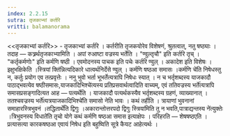 ```yaml
---
index: 2.2.15
sutra: तृजकाभ्यां कर्तरि
vritti: balamanorama
---
```


<<तृजकाभ्यां कर्तरि>> - तृजकाभ्यां कर्तरि । कर्तरीति तृजकयोरेव विशेषणं, श्रुतत्वात्, नतु षष्ठ्याः । तदाह — कत्र्रर्थतृजकाभ्यामिति । अपां रुआष्टा वज्रस्य भर्तेति । "ण्वुल्तृचौ" इति कर्तरि तृच् । "कर्तृकर्मणोः" इति कर्मणि षष्ठी । एवमोदनस्य पाचक इति पचेः कर्तरि ण्वुल् । अकादेश इति विशेषः । इक्षुभक्षिकेति ।स्त्रियां क्ति॑न्नित्यदिकारे धात्वर्थनिर्देसे ण्वुल् । कर्मणि षष्ठआ समासः ।कर्मणि चे॑ति निषेधस्तु न, कर्तुः प्रयोग एव तत्प्रवृत्तेः । ननु भुवो भर्ता भूभर्तेत्यत्रापि निषेधः स्यात् । न च भर्तृशब्दस्य याजकादौ पाठाद्भवत्येव षष्ठीसमासः,याजकादिभिश्चे॑त्यस्य प्रतिप्रसवार्थत्वादिति वाच्यम्, एवं ततिवज्रस्य भर्ते॑त्यत्रापि समासप्रसङ्गादित्यत आह — पत्यर्थेति । याजकादौ पत्यर्थकस्यैव भर्तृशब्दस्य ग्रहणं, व्याख्यानात् । ततश्चवज्रस्य भर्ते॑त्यत्रयाजकादिभिश्चे॑ति समासो नेति भावः । कथं तर्हीति । त्रायाणां भुवनानां समाहारस्त्रिभुवनं ।तद्धितार्थे॑ति द्विगुः ।अकारान्तोत्तरपदो द्विगुः स्त्रिया॑मिति तु न भवति,पात्राद्यन्तस्य ने॑त्युक्तेः ।त्रिभुवनस्य विधाते॑ति तृचो योगे कथं कर्मणि षष्ठआ समास इत्याक्षेपः । परिहरति — शेषषष्ठएति । प्रत्यासत्या कारकषष्ठआ एवायं निषेध इति बहुष्विति सूत्रे कैयट आहेत्यर्थः । 